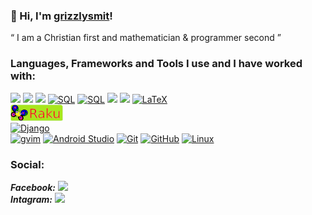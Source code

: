 ### 🤠 Hi, I'm [grizzlysmit](https://www.smit.id.au/)!
&ldquo; I am a Christian first and mathematician & programmer second &rdquo;

### Languages, Frameworks and Tools I use and I have worked with:
[![](https://img.shields.io/badge/-Python-555555?style=round&logo=Python)](https://www.python.org/)
[![](https://img.shields.io/badge/-C-555555?style=round&logo=c)](https://www.cprogramming.com/)
[![](https://img.shields.io/badge/-C++-555555?style=round&logo=C%2B%2B)](https://isocpp.org/)
[![SQL](https://img.shields.io/badge/-SQL-555555?style=round&logo=mariadb)](https://mariadb.org/)
[![SQL](https://img.shields.io/badge/-SQL-555555?style=round&logo=postgresql)](https://www.postgresql.org/)
[![](https://img.shields.io/badge/-Perl-darkblue?style=round&logo=Perl)](https://www.perl.org/)
[![](https://img.shields.io/badge/-Fortran-cyan?style=round&logo=css3)](https://www.fortran.com/)
[![LaTeX](https://img.shields.io/badge/-LaTeX-555555?style=round&logo=latex)](https://www.latex-project.org/)
<br>
[![](images/raku-small.png)](https://www.raku.org/)
<br>
[![Django](https://img.shields.io/badge/-Django-333333?style=round&logo=django&logoColor=F05032)](https://www.djangoproject.com/)
<br>
[![gvim](https://img.shields.io/badge/-GVim-111111?style=round&logo=vim)](https://www.vim.org/)
[![Android Studio](https://img.shields.io/badge/-Android-111111?style=round&logo=android)](https://www.android.com/intl/en_au/)
[![Git](https://img.shields.io/badge/-Git-111111?style=round&logo=git&logoColor=F05032)](https://git-scm.com/)
[![GitHub](https://img.shields.io/badge/-GitHub-111111?style=round&logo=github&logoColor=181717)](https://github.com/)
[![Linux](https://img.shields.io/badge/-Linux-111111?style=round&logo=linux&logoColor=FCC624)](https://www.linux.org/)

<!-- [![](https://img.shields.io/badge/-Raku-lime?style=round&logo=perl6)](https://www.raku.org/) -->

### Social:
***Facebook:*** [![](https://img.shields.io/badge/Facebook-Francis%20Grizzly%20Smit-blue)](https://www.facebook.com/grizzlysmit/)<br>
***Intagram:*** [![](https://img.shields.io/badge/Instagram-%40grizzlysmit-purple)](https://www.instagram.com/grizzlysmit/)

